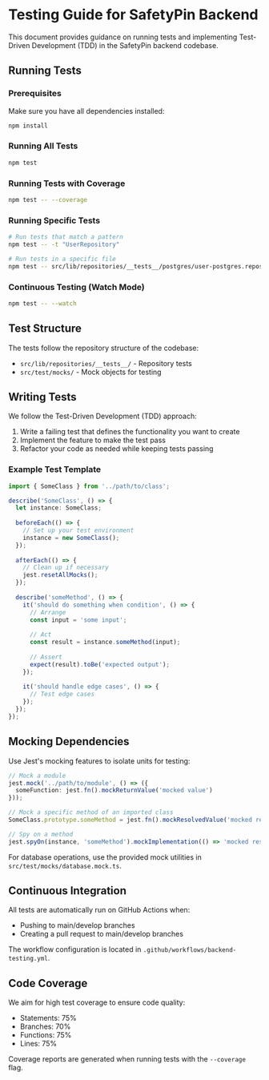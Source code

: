 # Testing Guide for SafetyPin Backend

This document provides guidance on running tests and implementing Test-Driven Development (TDD) in the SafetyPin backend codebase.

## Running Tests

### Prerequisites

Make sure you have all dependencies installed:

```bash
npm install
```

### Running All Tests

```bash
npm test
```

### Running Tests with Coverage

```bash
npm test -- --coverage
```

### Running Specific Tests

```bash
# Run tests that match a pattern
npm test -- -t "UserRepository"

# Run tests in a specific file
npm test -- src/lib/repositories/__tests__/postgres/user-postgres.repository.test.ts
```

### Continuous Testing (Watch Mode)

```bash
npm test -- --watch
```

## Test Structure

The tests follow the repository structure of the codebase:

- `src/lib/repositories/__tests__/` - Repository tests
- `src/test/mocks/` - Mock objects for testing

## Writing Tests

We follow the Test-Driven Development (TDD) approach:

1. Write a failing test that defines the functionality you want to create
2. Implement the feature to make the test pass
3. Refactor your code as needed while keeping tests passing

### Example Test Template

```typescript
import { SomeClass } from '../path/to/class';

describe('SomeClass', () => {
  let instance: SomeClass;
  
  beforeEach(() => {
    // Set up your test environment
    instance = new SomeClass();
  });
  
  afterEach(() => {
    // Clean up if necessary
    jest.resetAllMocks();
  });
  
  describe('someMethod', () => {
    it('should do something when condition', () => {
      // Arrange
      const input = 'some input';
      
      // Act
      const result = instance.someMethod(input);
      
      // Assert
      expect(result).toBe('expected output');
    });
    
    it('should handle edge cases', () => {
      // Test edge cases
    });
  });
});
```

## Mocking Dependencies

Use Jest's mocking features to isolate units for testing:

```typescript
// Mock a module
jest.mock('../path/to/module', () => ({
  someFunction: jest.fn().mockReturnValue('mocked value')
}));

// Mock a specific method of an imported class
SomeClass.prototype.someMethod = jest.fn().mockResolvedValue('mocked result');

// Spy on a method
jest.spyOn(instance, 'someMethod').mockImplementation(() => 'mocked result');
```

For database operations, use the provided mock utilities in `src/test/mocks/database.mock.ts`.

## Continuous Integration

All tests are automatically run on GitHub Actions when:
- Pushing to main/develop branches
- Creating a pull request to main/develop branches

The workflow configuration is located in `.github/workflows/backend-testing.yml`.

## Code Coverage

We aim for high test coverage to ensure code quality:
- Statements: 75%
- Branches: 70%
- Functions: 75%
- Lines: 75%

Coverage reports are generated when running tests with the `--coverage` flag.
